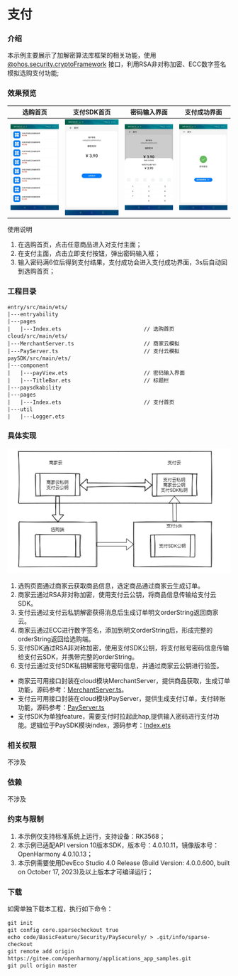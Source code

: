 # 支付

### 介绍

本示例主要展示了加解密算法库框架的相关功能，使用[@ohos.security.cryptoFramework](https://docs.openharmony.cn/pages/v4.1/zh-cn/application-dev/reference/apis-crypto-architecture-kit/js-apis-cryptoFramework.md)
接口，利用RSA非对称加密、ECC数字签名模拟选购支付功能;

### 效果预览

| 选购首页                          | 支付SDK首页                               | 密码输入界面                                            | 支付成功界面                                           |
|-------------------------------|---------------------------------------|---------------------------------------------------|--------------------------------------------------|
| ![main](sceenshots/main.jpeg) | ![calendar](sceenshots/pay_main.jpeg) | ![text_processing1](sceenshots/pay_password.jpeg) | ![text_processing1](sceenshots/pay_success.jpeg) |

使用说明

1. 在选购首页，点击任意商品进入对支付主面；
2. 在支付主面，点击立即支付按钮，弹出密码输入框；
3. 输入密码满6位后得到支付结果，支付成功会进入支付成功界面，3s后自动回到选购首页；

### 工程目录

```
entry/src/main/ets/
|---entryability
|---pages
|   |---Index.ets                          // 选购首页
cloud/src/main/ets/
|---MerchantServer.ts                      // 商家云模拟
|---PayServer.ts                           // 支付云模拟
paySDK/src/main/ets/
|---component
|   |---payView.ets                        // 密码输入界面
|   |---TitleBar.ets                       // 标题栏
|---paysdkability
|---pages
|   |---Index.ets                          // 支付首页
|---util
|   |---Logger.ets
```

### 具体实现

![main](sceenshots/software_architecture.png)

1. 选购页面通过商家云获取商品信息，选定商品通过商家云生成订单。
2. 商家云通过RSA非对称加密，使用支付云公钥，将商品信息传输给支付云SDK。
3. 支付云通过支付云私钥解密获得消息后生成订单明文orderString返回商家云。
4. 商家云通过ECC进行数字签名，添加到明文orderString后，形成完整的orderString返回给选购端。
5. 支付SDK通过RSA非对称加密，使用支付SDK公钥，将支付账号密码信息传输给支付云SDK，并携带完整的orderString。
6. 支付云通过支付SDK私钥解密账号密码信息，并通过商家云公钥进行验签。

- 商家云可用接口封装在cloud模块MerchantServer，提供商品获取，生成订单功能，源码参考：[MerchantServer.ts](cloud/src/main/ets/MerchantServer.ts)。
- 支付云可用接口封装在cloud模块PayServer，提供生成支付订单，支付转账功能，源码参考：[PayServer.ts](cloud/src/main/ets/PayServer.ts)
- 支付SDK为单独feature，需要支付时拉起此hap,提供输入密码进行支付功能。逻辑位于PaySDK模块index，源码参考：[Index.ets](paySDK/src/main/ets/pages/Index.ets)

### 相关权限

不涉及

### 依赖

不涉及

### 约束与限制

1. 本示例仅支持标准系统上运行，支持设备：RK3568；
2. 本示例已适配API version 10版本SDK，版本号：4.0.10.11，镜像版本号：OpenHarmony 4.0.10.13；
3. 本示例需要使用DevEco Studio 4.0 Release (Build Version: 4.0.0.600, built on October 17, 2023)及以上版本才可编译运行；

### 下载

如需单独下载本工程，执行如下命令：

```
git init
git config core.sparsecheckout true
echo code/BasicFeature/Security/PaySecurely/ > .git/info/sparse-checkout
git remote add origin https://gitee.com/openharmony/applications_app_samples.git
git pull origin master

```